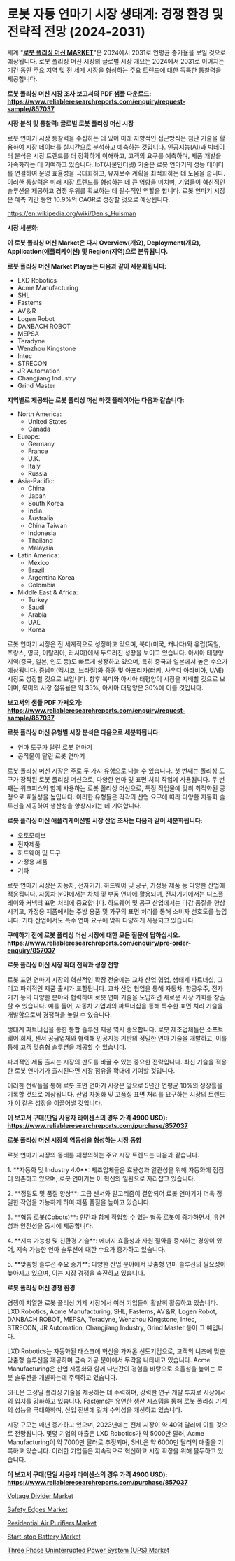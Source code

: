 <p><h1>로봇 자동 연마기 시장 생태계: 경쟁 환경 및 전략적 전망 (2024-2031)</h1></p><p>세계 "<strong><a href="https://www.reliableresearchreports.com/robotic-polishing-machine-r857037?utm_campaign=106&utm_medium=8&utm_source=Github&utm_content=ia&utm_term=07102024&utm_id=robotic-polishing-machine">로봇 폴리싱 머신 MARKET</a></strong>"은 2024에서 2031로 연평균 증가율을 보일 것으로 예상됩니다. 로봇 폴리싱 머신 시장의 글로벌 시장 개요는 2024에서 2031로 이어지는 기간 동안 주요 지역 및 전 세계 시장을 형성하는 주요 트렌드에 대한 독특한 통찰력을 제공합니다.</p>
<p><strong>로봇 폴리싱 머신 시장 조사 보고서의 PDF 샘플 다운로드: <a href="https://www.reliableresearchreports.com/enquiry/request-sample/857037?utm_campaign=106&utm_medium=8&utm_source=Github&utm_content=ia&utm_term=07102024&utm_id=robotic-polishing-machine">https://www.reliableresearchreports.com/enquiry/request-sample/857037</a></strong></p>
<p><strong>시장 분석 및 통찰력: 글로벌 로봇 폴리싱 머신 시장</strong></p>
<p><p>로봇 연마기 시장 통찰력을 수집하는 데 있어 미래 지향적인 접근방식은 첨단 기술을 활용하여 시장 데이터를 실시간으로 분석하고 예측하는 것입니다. 인공지능(AI)과 빅데이터 분석은 시장 트렌드를 더 정확하게 이해하고, 고객의 요구를 예측하며, 제품 개발을 가속화하는 데 기여하고 있습니다. IoT(사물인터넷) 기술은 로봇 연마기의 성능 데이터를 연결하여 운영 효율성을 극대화하고, 유지보수 계획을 최적화하는 데 도움을 줍니다. 이러한 통찰력은 미래 시장 트렌드를 형성하는 데 큰 영향을 미치며, 기업들이 혁신적인 솔루션을 제공하고 경쟁 우위를 확보하는 데 필수적인 역할을 합니다. 로봇 연마기 시장은 예측 기간 동안 10.9%의 CAGR로 성장할 것으로 예상됩니다.</p></p>
<p><a href="%7CAUTHORITHY_DOMAIN_URL%7C?utm_campaign=106&utm_medium=8&utm_source=Github&utm_content=ia&utm_term=07102024&utm_id=robotic-polishing-machine">https://en.wikipedia.org/wiki/Denis_Huisman</a></p>
<p><strong>시장 세분화:</strong></p>
<p><strong>이 로봇 폴리싱 머신 Market은 다시 Overview(개요), Deployment(개요), Application(애플리케이션) 및 Region(지역)으로 분류됩니다.</strong></p>
<p><strong>로봇 폴리싱 머신 Market Player는 다음과 같이 세분화됩니다:</strong></p>
<p><ul><li>LXD Robotics</li><li>Acme Manufacturing</li><li>SHL</li><li>Fastems</li><li>AV＆R</li><li>Logen Robot</li><li>DANBACH ROBOT</li><li>MEPSA</li><li>Teradyne</li><li>Wenzhou Kingstone</li><li>Intec</li><li>STRECON</li><li>JR Automation</li><li>Changjiang Industry</li><li>Grind Master</li></ul></p>
<p><strong>지역별로 제공되는 로봇 폴리싱 머신 마켓 플레이어는 다음과 같습니다:</strong></p>
<p><ul>
    <li>
        North America:
        <ul>
            <li>United States</li>
            <li>Canada</li>
        </ul>
    </li>
    <li>
        Europe:
        <ul>
            <li>Germany</li>
            <li>France</li>
            <li>U.K.</li>
            <li>Italy</li>
            <li>Russia</li>
        </ul>
    </li>
    <li>
        Asia-Pacific:
        <ul>
            <li>China</li>
            <li>Japan</li>
            <li>South Korea</li>
            <li>India</li>
            <li>Australia</li>
            <li>China Taiwan</li>
            <li>Indonesia</li>
            <li>Thailand</li>
            <li>Malaysia</li>
        </ul>
    </li>
    <li>
        Latin America:
        <ul>
            <li>Mexico</li>
            <li>Brazil</li>
            <li>Argentina Korea</li>
            <li>Colombia</li>
        </ul>
    </li>
    <li>
        Middle East & Africa:
        <ul>
            <li>Turkey</li>
            <li>Saudi</li>
            <li>Arabia</li>
            <li>UAE</li>
            <li>Korea</li>
        </ul>
    </li>
    </ul></p>
<p><p>로봇 연마기 시장은 전 세계적으로 성장하고 있으며, 북미(미국, 캐나다)와 유럽(독일, 프랑스, 영국, 이탈리아, 러시아)에서 두드러진 성장을 보이고 있습니다. 아시아 태평양 지역(중국, 일본, 인도 등)도 빠르게 성장하고 있으며, 특히 중국과 일본에서 높은 수요가 예상됩니다. 중남미(멕시코, 브라질)와 중동 및 아프리카(터키, 사우디 아라비아, UAE) 시장도 성장할 것으로 보입니다. 향후 북미와 아시아 태평양이 시장을 지배할 것으로 보이며, 북미의 시장 점유율은 약 35%, 아시아 태평양은 30%에 이를 것입니다.</p></p>
<p><strong>보고서의 샘플 PDF 가져오기: <a href="https://www.reliableresearchreports.com/enquiry/request-sample/857037?utm_campaign=106&utm_medium=8&utm_source=Github&utm_content=ia&utm_term=07102024&utm_id=robotic-polishing-machine">https://www.reliableresearchreports.com/enquiry/request-sample/857037</a></strong></p>
<p><strong>로봇 폴리싱 머신 유형별 시장 분석은 다음으로 세분화됩니다:</strong></p>
<p><ul><li>연마 도구가 달린 로봇 연마기</li><li>공작물이 달린 로봇 연마기</li></ul></p>
<p><p>로봇 폴리싱 머신 시장은 주로 두 가지 유형으로 나눌 수 있습니다. 첫 번째는 폴리싱 도구가 장착된 로봇 폴리싱 머신으로, 다양한 연마 및 표면 처리 작업에 사용됩니다. 두 번째는 워크피스와 함께 사용하는 로봇 폴리싱 머신으로, 특정 작업물에 맞춰 최적화된 공정으로 효율성을 높입니다. 이러한 유형들은 각각의 산업 요구에 따라 다양한 자동화 솔루션을 제공하여 생산성을 향상시키는 데 기여합니다.</p></p>
<p><strong>로봇 폴리싱 머신 애플리케이션별 시장 산업 조사는 다음과 같이 세분화됩니다:</strong></p>
<p><ul><li>오토모티브</li><li>전자제품</li><li>하드웨어 및 도구</li><li>가정용 제품</li><li>기타</li></ul></p>
<p><p>로봇 연마기 시장은 자동차, 전자기기, 하드웨어 및 공구, 가정용 제품 등 다양한 산업에 적용됩니다. 자동차 분야에서는 차체 및 부품 연마에 활용되며, 전자기기에서는 디스플레이와 커넥터 표면 처리에 중요합니다. 하드웨어 및 공구 산업에서는 마감 품질을 향상시키고, 가정용 제품에서는 주방 용품 및 가구의 표면 처리를 통해 소비자 선호도를 높입니다. 기타 산업에서도 특수 연마 요구에 맞춰 다양하게 사용되고 있습니다.</p></p>
<p><strong>구매하기 전에 로봇 폴리싱 머신 시장에 대한 모든 질문에 답하십시오. <a href="https://www.reliableresearchreports.com/enquiry/pre-order-enquiry/857037?utm_campaign=106&utm_medium=8&utm_source=Github&utm_content=ia&utm_term=07102024&utm_id=robotic-polishing-machine">https://www.reliableresearchreports.com/enquiry/pre-order-enquiry/857037</a></strong></p>
<p><strong>로봇 폴리싱 머신 시장 확대 전략과 성장 전망</strong></p>
<p><p>로봇 표면 연마기 시장의 혁신적인 확장 전술에는 교차 산업 협업, 생태계 파트너십, 그리고 파괴적인 제품 출시가 포함됩니다. 교차 산업 협업을 통해 자동차, 항공우주, 전자기기 등의 다양한 분야와 협력하여 로봇 연마 기술을 도입하면 새로운 시장 기회를 창출할 수 있습니다. 예를 들어, 자동차 기업과의 파트너십을 통해 특수한 표면 처리 기술을 개발함으로써 경쟁력을 높일 수 있습니다.</p><p>생태계 파트너십을 통한 통합 솔루션 제공 역시 중요합니다. 로봇 제조업체들은 소프트웨어 회사, 센서 공급업체와 협력해 인공지능 기반의 정밀한 연마 기술을 개발하고, 이를 통해 고객 맞춤형 솔루션을 제공할 수 있습니다.</p><p>파괴적인 제품 출시는 시장의 판도를 바꿀 수 있는 중요한 전략입니다. 최신 기술을 적용한 로봇 연마기가 출시된다면 시장 점유율 확대에 기여할 것입니다.</p><p>이러한 전략들을 통해 로봇 표면 연마기 시장은 앞으로 5년간 연평균 10%의 성장률을 기록할 것으로 예상됩니다. 산업 자동화 및 고품질 표면 처리를 요구하는 시장의 트렌드가 이 같은 성장을 이끌어낼 것입니다.</p></p>
<p><strong>이 보고서 구매(단일 사용자 라이센스의 경우 가격 4900 USD): <a href="https://www.reliableresearchreports.com/purchase/857037?utm_campaign=106&utm_medium=8&utm_source=Github&utm_content=ia&utm_term=07102024&utm_id=robotic-polishing-machine">https://www.reliableresearchreports.com/purchase/857037</a></strong></p>
<p><strong>로봇 폴리싱 머신 시장의 역동성을 형성하는 시장 동향</strong></p>
<p><p>로봇 연마기 시장의 동태를 재정의하는 주요 시장 트렌드는 다음과 같습니다.</p><p>1. **자동화 및 Industry 4.0**: 제조업체들은 효율성과 일관성을 위해 자동화에 점점 더 의존하고 있으며, 로봇 연마기는 이 혁신의 일환으로 자리잡고 있습니다.</p><p>2. **정밀도 및 품질 향상**: 고급 센서와 알고리즘이 결합되어 로봇 연마기가 더욱 정밀한 작업을 가능하게 하여 제품 품질을 높이고 있습니다.</p><p>3. **협동 로봇(Cobots)**: 인간과 함께 작업할 수 있는 협동 로봇이 증가하면서, 유연성과 안전성을 동시에 제공합니다.</p><p>4. **지속 가능성 및 친환경 기술**: 에너지 효율성과 자원 절약을 중시하는 경향이 있어, 지속 가능한 연마 솔루션에 대한 수요가 증가하고 있습니다.</p><p>5. **맞춤형 솔루션 수요 증가**: 다양한 산업 분야에서 맞춤형 연마 솔루션의 필요성이 높아지고 있으며, 이는 시장 경쟁을 촉진하고 있습니다.</p></p>
<p><strong>로봇 폴리싱 머신 경쟁 환경</strong></p>
<p><p>경쟁이 치열한 로봇 폴리싱 기계 시장에서 여러 기업들이 활발히 활동하고 있습니다. LXD Robotics, Acme Manufacturing, SHL, Fastems, AV＆R, Logen Robot, DANBACH ROBOT, MEPSA, Teradyne, Wenzhou Kingstone, Intec, STRECON, JR Automation, Changjiang Industry, Grind Master 등이 그 예입니다.</p><p>LXD Robotics는 자동화된 태스크에 혁신을 가져온 선도기업으로, 고객의 니즈에 맞춘 맞춤형 솔루션을 제공하며 금속 가공 분야에서 두각을 나타내고 있습니다. Acme Manufacturing은 산업 자동화와 함께 다년간의 경험을 바탕으로 효율성을 높이는 로봇 솔루션을 개발하는데 주력하고 있습니다.</p><p>SHL은 고정밀 폴리싱 기술을 제공하는 데 주력하며, 강력한 연구 개발 투자로 시장에서의 입지를 강화하고 있습니다. Fastems는 유연한 생산 시스템을 통해 로봇 폴리싱 기계의 성능을 극대화하며, 산업 전반에 걸쳐 수익성을 개선하고 있습니다.</p><p>시장 규모는 매년 증가하고 있으며, 2023년에는 전체 시장이 약 40억 달러에 이를 것으로 전망됩니다. 몇몇 기업의 매출은 LXD Robotics가 약 5000만 달러, Acme Manufacturing이 약 7000만 달러로 추정되며, SHL은 약 6000만 달러의 매출을 기록하고 있습니다. 이러한 기업들은 지속적으로 혁신하고 시장 확장을 위해 몰두하고 있습니다.</p></p>
<p><strong>이 보고서 구매(단일 사용자 라이센스의 경우 가격 4900 USD): <a href="https://www.reliableresearchreports.com/purchase/857037?utm_campaign=106&utm_medium=8&utm_source=Github&utm_content=ia&utm_term=07102024&utm_id=robotic-polishing-machine">https://www.reliableresearchreports.com/purchase/857037</a></strong></p>
<p><p><a href="https://www.linkedin.com/pulse/voltage-divider-market-maturity-analysis-regional-disparities-hzmce?utm_campaign=106&utm_medium=8&utm_source=Github&utm_content=ia&utm_term=07102024&utm_id=robotic-polishing-machine">Voltage Divider Market</a></p><p><a href="https://github.com/ParvinKhatun77/Market-Research-Report-List-1/blob/main/safety-edges-market.md?utm_campaign=106&utm_medium=8&utm_source=Github&utm_content=ia&utm_term=07102024&utm_id=robotic-polishing-machine">Safety Edges Market</a></p><p><a href="https://www.linkedin.com/pulse/residential-air-purifiers-market-indicators-size-regional-dtdce?utm_campaign=106&utm_medium=8&utm_source=Github&utm_content=ia&utm_term=07102024&utm_id=robotic-polishing-machine">Residential Air Purifiers Market</a></p><p><a href="https://issuu.com/reportprime-2/docs/start-stop-battery-market-size-2030_903670072f6678?utm_campaign=106&utm_medium=8&utm_source=Github&utm_content=ia&utm_term=07102024&utm_id=robotic-polishing-machine">Start-stop Battery Market</a></p><p><a href="https://github.com/abbislposival/Market-Research-Report-List-1/blob/main/three-phase-uninterrupted-power-system-ups-market.md?utm_campaign=106&utm_medium=8&utm_source=Github&utm_content=ia&utm_term=07102024&utm_id=robotic-polishing-machine">Three Phase Uninterrupted Power System (UPS) Market</a></p></p>
